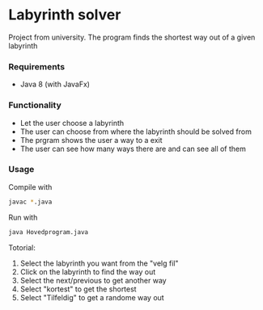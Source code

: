 # Labyrinth solver
Project from university. The program finds the shortest way out of a given labyrinth

### Requirements
- Java 8 (with JavaFx)

### Functionality
- Let the user choose a labyrinth
- The user can choose from where the labyrinth should be solved from
- The prgram shows the user a way to a exit
- The user can see how many ways there are and can see all of them

### Usage
Compile with
```bash
javac *.java
```

Run with
```bash
java Hovedprogram.java
```

Totorial:
1. Select the labyrinth you want from the "velg fil"
2. Click on the labyrinth to find the way out
3. Select the next/previous to get another way
4. Select "kortest" to get the shortest
5. Select "Tilfeldig" to get a randome way out